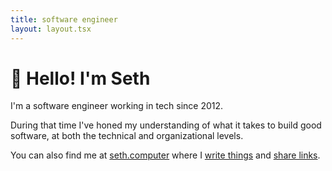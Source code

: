 ```yaml
---
title: software engineer
layout: layout.tsx
---
```


# 👋 Hello! I'm Seth

I'm a software engineer working in tech since 2012.

During that time I've honed my understanding of what it takes to build good software, at both the technical and organizational levels.

You can also find me at [seth.computer](https://seth.computer) where I [write things](https://seth.computer/notes) and [share links](https://seth.computer/links).

